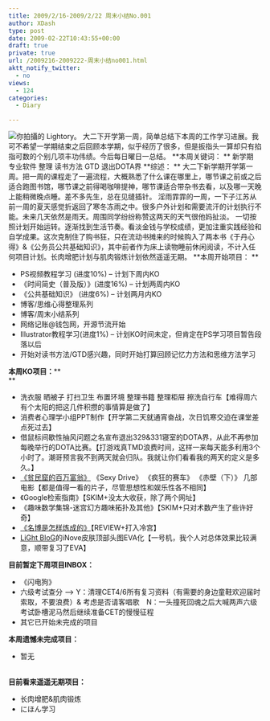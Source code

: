 ```yaml
---
title: 2009/2/16-2009/2/22 周末小结No.001
author: XDash
type: post
date: 2009-02-22T10:43:55+00:00
draft: true
private: true
url: /2009216-2009222-周末小结no001.html
aktt_notify_twitter:
  - no
views:
  - 124
categories:
  - Diary

---
```

<img decoding="async" alt="你拍攝的 Lightory。" src="http://farm4.static.flickr.com/3645/3299258735_086cfcb1f4.jpg?v=0" />  
大二下开学第一周，简单总结下本周的工作学习进展。我可不希望一学期结束之后回顾本学期，似乎经历了很多，但是扳指头一算却只有掐指可数的个别几项丰功伟绩。今后每日曜日一总结。  
**本周关键词：  
** 新学期 专业软件 整理 读书方法 GTD 退出DOTA界  
**综述：  
** 大二下新学期开学第一周。把一周的课程走了一遍流程，大概熟悉了什么课在哪里上，哪节课之前或之后适合跑图书馆，哪节课之前得喝咖啡提神，哪节课适合带杂书去看，以及哪一天晚上能稍微晚点睡。差不多先生，总在见缝插针。  
淫雨霏霏的一周，一下子江苏从前一周的夏天感觉折返回了寒冬冻雨之中。很多户外计划和需要流汗的计划执行不能。未来几天依然是雨天。周围同学纷纷称赞这两天的天气很他妈扯淡。  
一切按照计划开始运转。逐渐找到生活节奏。看淡金钱与学校成绩，更加注重实践经验和自学成果。这次克制住了购书狂，只在流动书摊来的时候购入了两本书《于丹心得》&《公务员公共基础知识》，其中前者作为床上读物睡前休闲阅读，不计入任何项目计划。长肉增肥计划与肌肉锻炼计划依然遥遥无期。  
**本周开始项目：  
** 

  * PS视频教程学习 (进度10%) &#8211; 计划下周内KO
  * 《时间简史（普及版）》(进度16%) &#8211; 计划两周内KO
  * 《公共基础知识》 (进度6%) &#8211; 计划两月内KO
  * 博客/思维心得整理系列
  * 博客/周末小结系列
  * 网络记账@钱包网，开源节流开始
  * Illustrator教程学习(进度1%) &#8211; 计划KO时间未定，但肯定在PS学习项目暂告段落以后
  * 开始对读书方法/GTD感兴趣，同时开始打算回顾记忆力方法和思维方法学习

**本周KO项目：****  
** 

  * 洗衣服 晒被子 打扫卫生 布置环境 整理书籍 整理柜屉 擦洗自行车【难得周六有个太阳的把这几件积攒的事情算是做了】
  * 消费者心理学小组PPT制作【开学第二天就通宵奋战，次日饥寒交迫在课堂差点死过去】
  * 借鼠标间歇性抽风问题之名宣布退出329&331寝室的DOTA界，从此不再参加每晚举行的DOTA比赛。【打游戏真TMD浪费时间，这样一来每天能多利用3个小时了。潮哥预言我不到两天就会归队。我就让你们看看我的两天的定义是多久。】
  * <a target="_blank" href="http://xdash.cn/article.asp?id=291">《贫民窟的百万富翁》</a>&nbsp;《Sexy Drive》 《疯狂的赛车》 《赤壁（下）》 几部电影【都是值得一看的片子，尽管思想性和娱乐性各不相同】
  * 《Google检索指南》【SKIM+没太大收获，除了两个网址】
  * 《趣味数学集锦-迷宫幻方趣味拓扑及其他》【SKIM+只对术数产生了些许好奇】
  * <a target="_blank" href="http://xdash.cn/article.asp?id=292">《名博是怎样炼成的》</a>【REVIEW+打入冷宫】
  * <a target="_blank" href="http://www.lightory.net/">LiGht BloG</a>的iNove皮肤顶部头图EVA化【一号机，我个人对总体效果比较满意，顺带复习了EVA】

**目前暂定下周项目INBOX：**

  * 《闪电狗》
  * 六级考试查分 &#8212;> Y：清理CET4/6所有复习资料（有需要的身边童鞋欢迎届时索取，不要浪费）& 考虑是否请客唱歌　N：一头撞死回魂之后大喊两声六级考试卧槽泥马然后继续准备CET的慢慢征程
  * 其它已开始未完成的项目

**本周遗憾未完成项目：**

  * 暂无

&nbsp;  
**目前看来遥遥无期项目：**

  * 长肉增肥&肌肉锻炼
  * にほん学习

&nbsp;